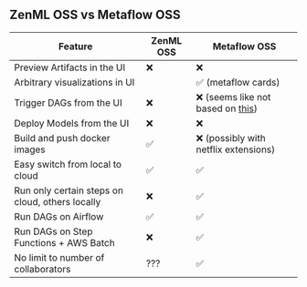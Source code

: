 


## ZenML OSS vs Metaflow OSS

| Feature | ZenML OSS | Metaflow OSS |
| --- | - | - |
| Preview Artifacts in the UI | ❌ | ❌ |
| Arbitrary visualizations in UI |  | ✅ (metaflow cards) |
| Trigger DAGs from the UI | ❌ | ❌ (seems like not based on [this](https://github.com/Netflix/metaflow-ui/blob/master/README.mds)) |
| Deploy Models from the UI | ❌ | ❌ |
| Build and push docker images | ✅ | ❌ (possibly with netflix extensions) |
| Easy switch from local to cloud | ✅ | ✅ |
| Run only certain steps on cloud, others locally | ❌ | ✅ |
| Run DAGs on Airflow | ✅ | ✅ |
| Run DAGs on Step Functions + AWS Batch | ❌ | ✅ |
| No limit to number of collaborators | ??? | ✅ |


